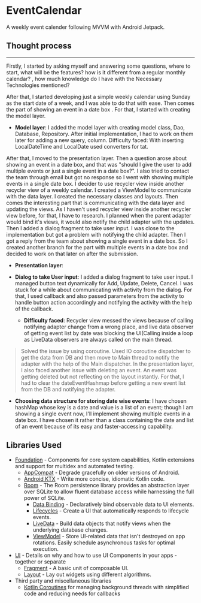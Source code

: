 # EventCalendar
A weekly event calender following MVVM with Android Jetpack.

## Thought process
---
Firstly, I started by asking myself and answering some questions, where to start, what will be the 
features? how is it different from a regular monthly calendar? , how much knowledge do I have with 
the Necessary Technologies mentioned?

After that, I started developing just a simple weekly calendar using Sunday as the start date of a 
week, and I was able to do that with ease. Then comes the part of showing an event in a date box . 
For that, I started with creating the model layer.

* __Model layer__:  I added the model layer with creating model class, Dao, Database, Repository. 
  After initial implementation, I had to work on them later for adding a new query, column.
  Difficulty faced: With inserting LocalDateTime and LocalDate used converters for tat.

After that, I moved to the presentation layer. Then a question arose about showing an event in a 
date box, and that was "should I give the user to add multiple events or just a single event in a 
date box?". I also tried to contact the team through email but got no response so I went with showing 
multiple events in a single date box. I decider to use recycler view inside another recycler view of
a weekly calendar. I created a ViewModel to communicate with the data layer. I created the necessary
classes and layouts. Then comes the interesting part that is communicating with the data layer and 
updating the views. As I haven't used recycler view inside another recycler view before,  for that, 
I have to research. I planned when the parent adapter would bind it's views, it would also notify 
the child adapter with the updates. Then I added a dialog fragment to take user input.  I was close 
to the implementation but got a problem with notifying the child adapter. Then I got a reply from the 
team about showing a single event in a date box. So I created another branch for the part with multiple 
events in a date box and decided to work on that later on after the submission.

* __Presentation layer__:  

* __Dialog to take User input__: I added a dialog fragment to take user input. I managed button text
  dynamically for Add, Update, Delete, Cancel.
  I was stuck for a while about communicating with activity from the dialog. For that, I used callback
  and also passed parameters from the activity to handle button action accordingly and notifying the 
  activity with the help of the callback.

  * __Difficulty faced__: Recycler view messed the views because of calling notifying adapter change 
    from a wrong place, and live data observer of getting event list by date was blocking the UI(Calling
    inside a loop as LiveData observers are always called on the main thread.
> Solved the issue by using coroutine. Used IO coroutine dispatcher to get the data from DB and then move to Main thread to notify the adapter with the help of the Main dispatcher.
In the presentation layer, I also faced another issue with deleting an event. An event was getting deleted but not reflecting on the layout instantly. For that, I had to clear the dateEventHashmap before getting a new event list from the DB and notifying the adapter.

  * __Choosing data structure for storing date wise events__:
  I have chosen hashMap whose key is a date and value is a list of an event; though I am showing a 
  single event now, I'll implement showing multiple events in a date box. I have chosen it rather 
  than a class containing the date and list of an event because of its easy and faster-accessing capability.




Libraries Used
--------------
* [Foundation][0] - Components for core system capabilities, Kotlin extensions and support for
  multidex and automated testing.
  * [AppCompat][1] - Degrade gracefully on older versions of Android.
  * [Android KTX][2] - Write more concise, idiomatic Kotlin code.
  * [Room][90] - The Room persistence library provides an abstraction layer over SQLite to allow fluent
    database access while harnessing the full power of SQLite.
    * [Data Binding][11] - Declaratively bind observable data to UI elements.
    * [Lifecycles][12] - Create a UI that automatically responds to lifecycle events.
    * [LiveData][13] - Build data objects that notify views when the underlying database changes.
    * [ViewModel][17] - Store UI-related data that isn't destroyed on app rotations. Easily schedule
      asynchronous tasks for optimal execution.
* [UI][30] - Details on why and how to use UI Components in your apps - together or separate
  * [Fragment][34] - A basic unit of composable UI.
  * [Layout][35] - Lay out widgets using different algorithms.
* Third party and miscellaneous libraries
  * [Kotlin Coroutines][91] for managing background threads with simplified code and reducing needs for callbacks

[0]: https://developer.android.com/jetpack/components
[1]: https://developer.android.com/topic/libraries/support-library/packages#v7-appcompat
[2]: https://developer.android.com/kotlin/ktx
[4]: https://developer.android.com/training/testing/
[11]: https://developer.android.com/topic/libraries/data-binding/
[12]: https://developer.android.com/topic/libraries/architecture/lifecycle
[13]: https://developer.android.com/topic/libraries/architecture/livedata
[14]: https://developer.android.com/topic/libraries/architecture/navigation/
[16]: https://developer.android.com/topic/libraries/architecture/room
[17]: https://developer.android.com/topic/libraries/architecture/viewmodel
[18]: https://developer.android.com/topic/libraries/architecture/workmanager
[30]: https://developer.android.com/guide/topics/ui
[31]: https://developer.android.com/training/animation/
[34]: https://developer.android.com/guide/components/fragments
[35]: https://developer.android.com/guide/topics/ui/declaring-layout
[91]: https://kotlinlang.org/docs/reference/coroutines-overview.html
[90]: https://developer.android.com/training/data-storage/room



